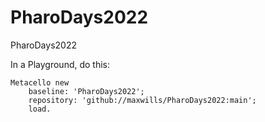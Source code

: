 # PharoDays2022
PharoDays2022

In a Playground, do this:
```Smalltalk
Metacello new
    baseline: 'PharoDays2022';
    repository: 'github://maxwills/PharoDays2022:main';
    load.
```
